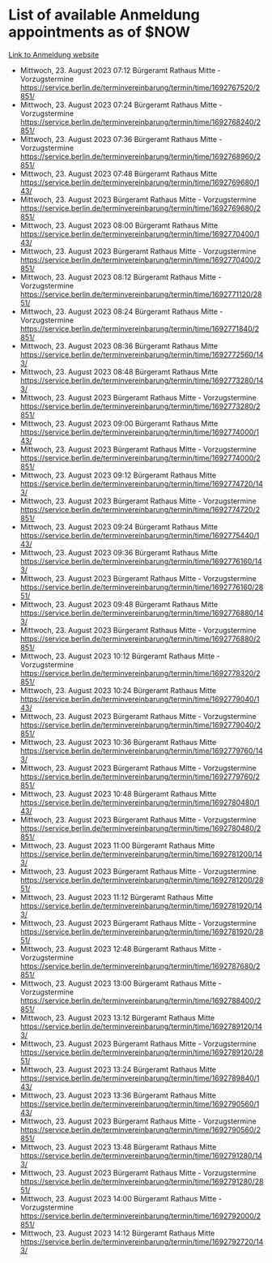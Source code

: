 # List of available Anmeldung appointments as of $NOW
[Link to Anmeldung website](https://service.berlin.de/terminvereinbarung/termin/tag.php?termin=1&anliegen[]=120686&dienstleisterlist=122210,122217,327316,122219,327312,122227,327314,122231,327346,122243,327348,122254,122252,329742,122260,329745,122262,329748,122271,327278,122273,327274,122277,327276,330436,122280,327294,122282,327290,122284,327292,122291,327270,122285,327266,122286,327264,122296,327268,150230,329760,122297,327286,122294,327284,122312,329763,122314,329775,122304,327330,122311,327334,122309,327332,317869,122281,327352,122279,329772,122283,122276,327324,122274,327326,122267,329766,122246,327318,122251,327320,122257,327322,122208,327298,122226,327300&herkunft=http%3A%2F%2Fservice.berlin.de%2Fdienstleistung%2F120686%2F)
- Mittwoch, 23. August 2023 07:12 Bürgeramt Rathaus Mitte - Vorzugstermine https://service.berlin.de/terminvereinbarung/termin/time/1692767520/2851/
- Mittwoch, 23. August 2023 07:24 Bürgeramt Rathaus Mitte - Vorzugstermine https://service.berlin.de/terminvereinbarung/termin/time/1692768240/2851/
- Mittwoch, 23. August 2023 07:36 Bürgeramt Rathaus Mitte - Vorzugstermine https://service.berlin.de/terminvereinbarung/termin/time/1692768960/2851/
- Mittwoch, 23. August 2023 07:48 Bürgeramt Rathaus Mitte https://service.berlin.de/terminvereinbarung/termin/time/1692769680/143/
- Mittwoch, 23. August 2023  Bürgeramt Rathaus Mitte - Vorzugstermine https://service.berlin.de/terminvereinbarung/termin/time/1692769680/2851/
- Mittwoch, 23. August 2023 08:00 Bürgeramt Rathaus Mitte https://service.berlin.de/terminvereinbarung/termin/time/1692770400/143/
- Mittwoch, 23. August 2023  Bürgeramt Rathaus Mitte - Vorzugstermine https://service.berlin.de/terminvereinbarung/termin/time/1692770400/2851/
- Mittwoch, 23. August 2023 08:12 Bürgeramt Rathaus Mitte - Vorzugstermine https://service.berlin.de/terminvereinbarung/termin/time/1692771120/2851/
- Mittwoch, 23. August 2023 08:24 Bürgeramt Rathaus Mitte - Vorzugstermine https://service.berlin.de/terminvereinbarung/termin/time/1692771840/2851/
- Mittwoch, 23. August 2023 08:36 Bürgeramt Rathaus Mitte https://service.berlin.de/terminvereinbarung/termin/time/1692772560/143/
- Mittwoch, 23. August 2023 08:48 Bürgeramt Rathaus Mitte https://service.berlin.de/terminvereinbarung/termin/time/1692773280/143/
- Mittwoch, 23. August 2023  Bürgeramt Rathaus Mitte - Vorzugstermine https://service.berlin.de/terminvereinbarung/termin/time/1692773280/2851/
- Mittwoch, 23. August 2023 09:00 Bürgeramt Rathaus Mitte https://service.berlin.de/terminvereinbarung/termin/time/1692774000/143/
- Mittwoch, 23. August 2023  Bürgeramt Rathaus Mitte - Vorzugstermine https://service.berlin.de/terminvereinbarung/termin/time/1692774000/2851/
- Mittwoch, 23. August 2023 09:12 Bürgeramt Rathaus Mitte https://service.berlin.de/terminvereinbarung/termin/time/1692774720/143/
- Mittwoch, 23. August 2023  Bürgeramt Rathaus Mitte - Vorzugstermine https://service.berlin.de/terminvereinbarung/termin/time/1692774720/2851/
- Mittwoch, 23. August 2023 09:24 Bürgeramt Rathaus Mitte https://service.berlin.de/terminvereinbarung/termin/time/1692775440/143/
- Mittwoch, 23. August 2023 09:36 Bürgeramt Rathaus Mitte https://service.berlin.de/terminvereinbarung/termin/time/1692776160/143/
- Mittwoch, 23. August 2023  Bürgeramt Rathaus Mitte - Vorzugstermine https://service.berlin.de/terminvereinbarung/termin/time/1692776160/2851/
- Mittwoch, 23. August 2023 09:48 Bürgeramt Rathaus Mitte https://service.berlin.de/terminvereinbarung/termin/time/1692776880/143/
- Mittwoch, 23. August 2023  Bürgeramt Rathaus Mitte - Vorzugstermine https://service.berlin.de/terminvereinbarung/termin/time/1692776880/2851/
- Mittwoch, 23. August 2023 10:12 Bürgeramt Rathaus Mitte - Vorzugstermine https://service.berlin.de/terminvereinbarung/termin/time/1692778320/2851/
- Mittwoch, 23. August 2023 10:24 Bürgeramt Rathaus Mitte https://service.berlin.de/terminvereinbarung/termin/time/1692779040/143/
- Mittwoch, 23. August 2023  Bürgeramt Rathaus Mitte - Vorzugstermine https://service.berlin.de/terminvereinbarung/termin/time/1692779040/2851/
- Mittwoch, 23. August 2023 10:36 Bürgeramt Rathaus Mitte https://service.berlin.de/terminvereinbarung/termin/time/1692779760/143/
- Mittwoch, 23. August 2023  Bürgeramt Rathaus Mitte - Vorzugstermine https://service.berlin.de/terminvereinbarung/termin/time/1692779760/2851/
- Mittwoch, 23. August 2023 10:48 Bürgeramt Rathaus Mitte https://service.berlin.de/terminvereinbarung/termin/time/1692780480/143/
- Mittwoch, 23. August 2023  Bürgeramt Rathaus Mitte - Vorzugstermine https://service.berlin.de/terminvereinbarung/termin/time/1692780480/2851/
- Mittwoch, 23. August 2023 11:00 Bürgeramt Rathaus Mitte https://service.berlin.de/terminvereinbarung/termin/time/1692781200/143/
- Mittwoch, 23. August 2023  Bürgeramt Rathaus Mitte - Vorzugstermine https://service.berlin.de/terminvereinbarung/termin/time/1692781200/2851/
- Mittwoch, 23. August 2023 11:12 Bürgeramt Rathaus Mitte https://service.berlin.de/terminvereinbarung/termin/time/1692781920/143/
- Mittwoch, 23. August 2023  Bürgeramt Rathaus Mitte - Vorzugstermine https://service.berlin.de/terminvereinbarung/termin/time/1692781920/2851/
- Mittwoch, 23. August 2023 12:48 Bürgeramt Rathaus Mitte - Vorzugstermine https://service.berlin.de/terminvereinbarung/termin/time/1692787680/2851/
- Mittwoch, 23. August 2023 13:00 Bürgeramt Rathaus Mitte - Vorzugstermine https://service.berlin.de/terminvereinbarung/termin/time/1692788400/2851/
- Mittwoch, 23. August 2023 13:12 Bürgeramt Rathaus Mitte https://service.berlin.de/terminvereinbarung/termin/time/1692789120/143/
- Mittwoch, 23. August 2023  Bürgeramt Rathaus Mitte - Vorzugstermine https://service.berlin.de/terminvereinbarung/termin/time/1692789120/2851/
- Mittwoch, 23. August 2023 13:24 Bürgeramt Rathaus Mitte https://service.berlin.de/terminvereinbarung/termin/time/1692789840/143/
- Mittwoch, 23. August 2023 13:36 Bürgeramt Rathaus Mitte https://service.berlin.de/terminvereinbarung/termin/time/1692790560/143/
- Mittwoch, 23. August 2023  Bürgeramt Rathaus Mitte - Vorzugstermine https://service.berlin.de/terminvereinbarung/termin/time/1692790560/2851/
- Mittwoch, 23. August 2023 13:48 Bürgeramt Rathaus Mitte https://service.berlin.de/terminvereinbarung/termin/time/1692791280/143/
- Mittwoch, 23. August 2023  Bürgeramt Rathaus Mitte - Vorzugstermine https://service.berlin.de/terminvereinbarung/termin/time/1692791280/2851/
- Mittwoch, 23. August 2023 14:00 Bürgeramt Rathaus Mitte - Vorzugstermine https://service.berlin.de/terminvereinbarung/termin/time/1692792000/2851/
- Mittwoch, 23. August 2023 14:12 Bürgeramt Rathaus Mitte https://service.berlin.de/terminvereinbarung/termin/time/1692792720/143/
